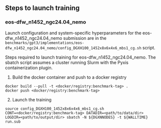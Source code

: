 ## Steps to launch training

### eos-dfw_n1452_ngc24.04_nemo

Launch configuration and system-specific hyperparameters for the
eos-dfw_n1452_ngc24.04_nemo submission are in the
`benchmarks/gpt3/implementations/eos-dfw_n1452_ngc24.04_nemo/config_DGXH100_1452x8x6x4x6_mbs1_cg.sh` script.

Steps required to launch training for eos-dfw_n1452_ngc24.04_nemo.  The sbatch
script assumes a cluster running Slurm with the Pyxis containerization plugin.

1. Build the docker container and push to a docker registry

```
docker build --pull -t <docker/registry:benchmark-tag> .
docker push <docker/registry:benchmark-tag>
```

2. Launch the training
```
source config_DGXH100_1452x8x6x4x6_mbs1_cg.sh
CONT=<docker/registry:benchmark-tag> DATADIR=<path/to/data/dir> LOGDIR=<path/to/output/dir> sbatch -N ${DGXNNODES} -t ${WALLTIME} run.sub
```
